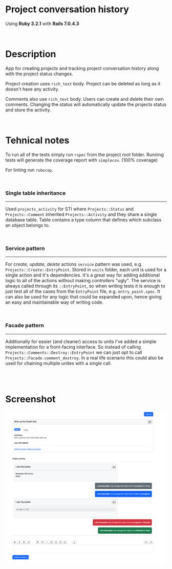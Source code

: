 # Project conversation history

Using **Ruby 3.2.1** with **Rails 7.0.4.3**

<br>

# Description

App for creating projects and tracking project conversation history along with the project status changes.

Project creation uses `rich_text` body. Project can be deleted as long as it doesn't have any activity.

Comments also use `rich_text` body. Users can create and delete their own comments. 
Changing the status will automatically update the projects status and store the activity.

<br>

# Tehnical notes

To run all of the tests simply run `rspec` from the project root folder.
Running tests will generate the coverage report with `simplecov`. (100% coverage)

For linting run `rubocop`.

<br>

### Single table inheritance
---
Used `projects_activity` for STI where `Projects::Status` and `Projects::Comment` inherited `Projects::Activity` and they share a single database table. Table contains a type column that defines which subclass an object belongs to.

<br>

### Service pattern
---
For *create, update, delete* actions `service` pattern was used, e.g. `Projects::Create::EntryPoint`.
Stored in `units` folder, each unit is used for a single action and it's dependencies.
It's a great way for adding additional logic to all of the actions without making *controllers* "ugly".
The service is always called through its `::EntryPoint`, so when writing tests it is enough to just test all of the cases
from the `EntryPoint` file, e.g. `entry_point.spec`.
It can also be used for any logic that could be expanded upon, hence giving an easy and maintainable way of writing code.

<br>

### Facade pattern
---
Additionally for easier (and cleaner) access to units I've added a simple implementation for a front-facing interface.
So instead of calling `Projects::Comments::Destroy::EntryPoint` we can just opt to call `Projects::Facade.comment_destroy`.
In a real life scenario this could also be used for chaining multiple unites with a single call.

<br><br>

# Screenshot
<img src="public/Screenshot%202023-05-04%20at%2010.46.37.png" width="750" height="auto">
